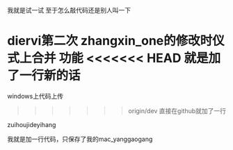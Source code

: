 我就是试一试
至于怎么敲代码还是别人叫一下

diervi第二次
zhangxin_one的修改时仪式上合并
功能
<<<<<<< HEAD
就是加了一行新的话
=======

windows上代码上传
>>>>>>> origin/dev
直接在github就加了一行


zuihoujideyihang


我就是加一行代码，只保存了我的mac_yanggaogang